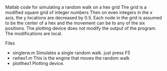 
Matlab code for simulating a random walk on a hex grid
The grid is a modified square grid of integer numbers
Then on even integers in the x axis, the y locations are decreased by 0.5.
Each node in the grid is assumed to be the center of a hex and the movement can be to any of the six positions.
The plotting device does not modify the output of the program. The modifications are local.

Files

- singlerw.m  Simulates a single random walk. just press F5
- rwhex1.m    This is the engine that moves the random walk
- plotthex1   Plotting device.
